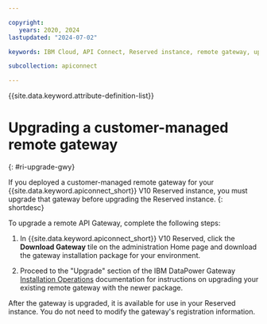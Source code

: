 ```yaml
---

copyright:
   years: 2020, 2024
lastupdated: "2024-07-02"

keywords: IBM Cloud, API Connect, Reserved instance, remote gateway, upgrade

subcollection: apiconnect

---
```


{{site.data.keyword.attribute-definition-list}}

# Upgrading a customer-managed remote gateway

{: #ri-upgrade-gwy}

If you deployed a customer-managed remote gateway for your {{site.data.keyword.apiconnect_short}} V10 Reserved instance, you must upgrade that gateway before upgrading the Reserved instance.
{: shortdesc}

To upgrade a remote API Gateway, complete the following steps:

1. In {{site.data.keyword.apiconnect_short}} V10 Reserved, click the **Download Gateway** tile on the administration Home page and download the gateway installation package for your environment.

2. Proceed to the "Upgrade" section of the IBM DataPower Gateway [Installation Operations](https://www.ibm.com/support/knowledgecenter/SS9H2Y_10.0/com.ibm.dp.doc/installationoperations.html#upgradeoperation) documentation for instructions on upgrading your existing remote gateway with the newer package.

After the gateway is upgraded, it is available for use in your Reserved instance. You do not need to modify the gateway's registration information.
